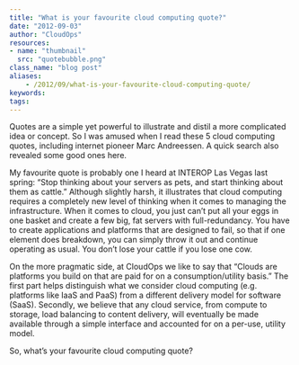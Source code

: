 ```yaml
---
title: "What is your favourite cloud computing quote?"
date: "2012-09-03"
author: "CloudOps"
resources:
- name: "thumbnail"
  src: "quotebubble.png"
class_name: "blog post"
aliases:
    - /2012/09/what-is-your-favourite-cloud-computing-quote/
keywords:
tags:
---
```


<p>Quotes are a simple yet powerful to illustrate and distil a more complicated idea or concept. So I was amused when I read these 5 cloud computing quotes, including internet pioneer Marc Andreessen. A quick search also revealed some good ones here.</p>

<p>My favourite quote is probably one I heard at INTEROP Las Vegas last spring: “Stop thinking about your servers as pets, and start thinking about them as cattle.” Although slightly harsh, it illustrates that cloud computing requires a completely new level of thinking when it comes to managing the infrastructure. When it comes to cloud, you just can’t put all your eggs in one basket and create a few big, fat servers with full-redundancy. You have to create applications and platforms that are designed to fail, so that if one element does breakdown, you can simply throw it out and continue operating as usual. You don’t lose your cattle if you lose one cow.</p>

<p>On the more pragmatic side, at CloudOps we like to say that “Clouds are platforms you build on that are paid for on a consumption/utility basis.” The first part helps distinguish what we consider cloud computing (e.g. platforms like IaaS and PaaS) from a different delivery model for software (SaaS). Secondly, we believe that any cloud service, from compute to storage, load balancing to content delivery, will eventually be made available through a simple interface and accounted for on a per-use, utility model.</p>

<p>So, what’s your favourite cloud computing quote?</p>
